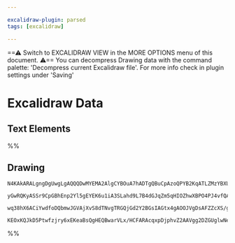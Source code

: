 ```yaml
---

excalidraw-plugin: parsed
tags: [excalidraw]

---
```

==⚠  Switch to EXCALIDRAW VIEW in the MORE OPTIONS menu of this document. ⚠== You can decompress Drawing data with the command palette: 'Decompress current Excalidraw file'. For more info check in plugin settings under 'Saving'


# Excalidraw Data
## Text Elements
%%
## Drawing
```compressed-json
N4KAkARALgngDgUwgLgAQQQDwMYEMA2AlgCYBOuA7hADTgQBuCpAzoQPYB2KqATLZMzYBXUtiRoIACyhQ4zZAHoFAc0JRJQgEYA6bGwC2CgF7N6hbEcK4OCtptbErHALRY8RMpWdx8Q1TdIEfARcZgRmBShcZQUebQAWbR4aOiCEfQQOKGZuAG0AXX4IXDg4AGUoqHFUUDBIdXTqiCJlaRS6hkIECgAhXGwAa2VSYQ5iAGE2fDZSbggAYgAzZZX2

yGwRQKyASSr9CpGBhEnp2Yl5gEYEK6u1iA3SLahd9L7B4dGJqZm5qHIOZhwXBPO4PJ4vfQAMUI+HwFRgwTmgg8oM2mWeewObCOAHUSOpuHxwOs0TtMX9sQh4YiJMiSKjHuiIQAlYStDjhHJoC78EmMsnpADyQOwahg3AuAAZJbz7qSMelIZwoJDcPoYeK0PFZWCmXslVkyoQjNUAMwANh18ohABUsFAAIItLgSYKLKAM8Hk4GOx5sCiSELEbgcIS

wq38hX6ACiYwdfoDQbmwJGVAjXvS8dTNvgTRGQjGd2Y2BGsIAGtx4gAOOJVgDsAFZZcXS/gAJrcc3mpvEiBGNgGbi1Dr0AhCaoXYkAX3TevSrILxA5zC56HzhdlwxIRpNhJlva3xAqCDg3B7HUPAFk2MQELHcJpgsG0IsCGFN6QSCcfmhh5AelMz7oPM4wAJxgWBayQMyCDKGGwJzPM0YACIoShEDTrOhoUkcwpQOwAIhmG+Cyos5AZDBYxMIQHD

KEOxKQJkD5Ptwfzjry6xEKeaBsQgHEQBwarVLx/HCFARAcqxpDjphvZ2AAVgg2DZGUglwNet73o+CBAa++Dvr2/T4YwNoDvg9F1PUua/PaUFyswUAGDmiBEeGDHNGwgw6dwekGZZzShI6ymECZZmufg07gDOdCLDC4RDlOIBTkAA
```
%%